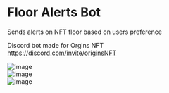 # Floor Alerts Bot

Sends alerts on NFT floor based on users preference

Discord bot made for Orgins NFT\
https://discord.com/invite/originsNFT

![image](https://user-images.githubusercontent.com/92004065/146756244-9026518f-d2d1-4dd8-b618-1f233286085f.png)\
![image](https://user-images.githubusercontent.com/92004065/146756274-d9ca2649-68e3-48ee-a39c-f58abb772c3e.png)\
![image](https://user-images.githubusercontent.com/92004065/146756412-8c7778c3-1172-4cdf-9867-d9b0b996670a.png)

